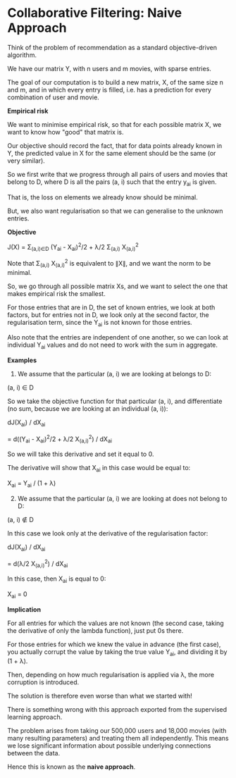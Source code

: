 # Collaborative Filtering: Naive Approach

Think of the problem of recommendation as a standard objective-driven algorithm.

We have our matrix Y, with n users and m movies, with sparse entries.

The goal of our computation is to build a new matrix, X, of the same size n and m, and in which every entry is filled, i.e. has a prediction for every combination of user and movie.

**Empirical risk**

We want to minimise empirical risk, so that for each possible matrix X, we want to know how "good" that matrix is.

Our objective should record the fact, that for data points already known in Y, the predicted value in X for the same element should be the same (or very similar).

So we first write that we progress through all pairs of users and movies that belong to D, where D is all the pairs (a, i) such that the entry y<sub>ai</sub> is given.

That is, the loss on elements we already know should be minimal.

But, we also want regularisation so that we can generalise to the unknown entries.

**Objective**

J(X) = Σ<sub>(a,i)∈D</sub> (Y<sub>ai</sub> - X<sub>ai</sub>)<sup>2</sup>/2 + λ/2 Σ<sub>(a,i)</sub> X<sub>(a,i)</sub><sup>2</sup>

Note that Σ<sub>(a,i)</sub> X<sub>(a,i)</sub><sup>2</sup> is equivalent to ∥X∥, and we want the norm to be minimal.

So, we go through all possible matrix Xs, and we want to select the one that makes empirical risk the smallest.

For those entries that are in D, the set of known entries, we look at both factors, but for entries not in D, we look only at the second factor, the regularisation term, since the Y<sub>ai</sub> is not known for those entries.

Also note that the entries are independent of one another, so we can look at individual Y<sub>ai</sub> values and do not need to work with the sum in aggregate.

**Examples**

1. We assume that the particular (a, i) we are looking at belongs to D:

(a, i) ∈ D

So we take the objective function for that particular (a, i), and differentiate (no sum, because we are looking at an individual (a, i)):

dJ(X<sub>ai</sub>) / dX<sub>ai</sub>

= d((Y<sub>ai</sub> - X<sub>ai</sub>)<sup>2</sup>/2 + λ/2 X<sub>(a,i)</sub><sup>2</sup>) / dX<sub>ai</sub>

So we will take this derivative and set it equal to 0.

The derivative will show that X<sub>ai</sub> in this case would be equal to:

X<sub>ai</sub> = Y<sub>ai</sub> / (1 + λ)

2. We assume that the particular (a, i) we are looking at does not belong to D:

(a, i) ∉ D

In this case we look only at the derivative of the regularisation factor:

dJ(X<sub>ai</sub>) / dX<sub>ai</sub>

= d(λ/2 X<sub>(a,i)</sub><sup>2</sup>) / dX<sub>ai</sub>

In this case, then X<sub>ai</sub> is equal to 0:

X<sub>ai</sub> = 0

**Implication**

For all entries for which the values are not known (the second case, taking the derivative of only the lambda function), just put 0s there.

For those entries for which we knew the value in advance (the first case), you actually corrupt the value by taking the true value Y<sub>ai</sub>, and dividing it by (1 + λ).

Then, depending on how much regularisation is applied via λ, the more corruption is introduced.

The solution is therefore even worse than what we started with!

There is something wrong with this approach exported from the supervised learning approach.

The problem arises from taking our 500,000 users and 18,000 movies (with many resulting parameters) and treating them all independently. This means we lose significant information about possible underlying connections between the data.

Hence this is known as the **naive approach**.
